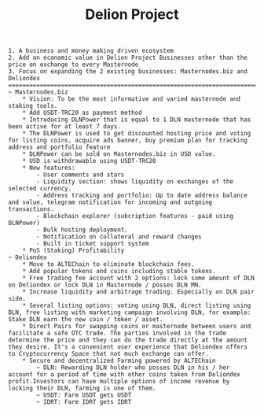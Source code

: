 <h1 align="center">Delion Project</h1>
<br>

	1. A business and money making driven ecosystem
	2. Add an economic value in Delion Project Businesses other than the price on exchange to every Masternode
	3. Focus on expanding the 2 existing businesses: Masternodes.biz and Deliondex
	=================================================================================================
	~ Masternodes.biz
		* Vision: To be the most informative and varied masternode and staking tools.
		* Add USDT-TRC20 as payment method
		* Introducing DLNPower that is equal to 1 DLN masternode that has been active for at least 7 days.
		* The DLNPower is used to get discounted hosting price and voting for listing coins, acquire ads banner, buy premium plan for tracking address and portfolio feature
		* DLNPower can be sold on Masternodes.biz in USD value.
		* USD is withdrawable using USDT-TRC20
		* New features:
			- User comments and stars
			- Liquidity section: shows liquidity on exchanges of the selected currency.
			- Address tracking and portfolio: Up to date address balance and value, telegram notification for incoming and outgoing transactions.
			- Blockchain explorer (subcription features - paid using DLNPower)
			- Bulk hosting deployment.
			- Notification on collateral and reward changes
			- Built in ticket support system
		* PoS (Staking) Profitability
	~ Deliondex
		* Move to ALTEChain to eliminate blockchain fees.
		* Add popular tokens and coins including stable tokens.
		* Free trading fee account with 2 options: lock some amount of DLN on Deliondex or lock DLN in Masternode / posses DLN MN.
		* Increase liquidity and arbitrage trading. Especially on DLN pair side.
		* Several listing options: voting using DLN, direct listing using DLN, free listing with marketing campaign involving DLN, for example: Stake DLN earn the new coin / token / asset.
		* Direct Pairs for swapping coins or masternode between users and facilitate a safe OTC trade. The parties involved in the trade determine the price and they can do the trade directly at the amount they desire. It's a convenient user experience that Deliondex offers to Cryptocurrency Space that not much exchange can offer.
		* Secure and decentralized Farming powered by ALTEChain
			~ DLN: Rewarding DLN holder who posses DLN in his / her account for a period of time with other coins taken from Deliondex profit.Investors can have multiple options of income revenue by locking their DLN, farming is one of them.
			~ USDT: Farm USDT gets USDT
			~ IDRT: Farm IDRT gets IDRT
